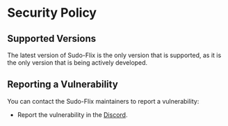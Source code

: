 # Security Policy

## Supported Versions

The latest version of Sudo-Flix is the only version that is supported, as it is the only version that is being actively developed.

## Reporting a Vulnerability

You can contact the Sudo-Flix maintainers to report a vulnerability:
 - Report the vulnerability in the [Discord](https://docs.undi.rest/links/discord).
